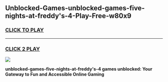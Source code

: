 
## Unblocked-Games-unblocked-games-five-nights-at-freddy's-4-Play-Free-w80x9
<h3>
<a href="https://premium76.site?title=unblocked-games-five-nights-at-freddy's-4&ref=18A1">CLICK TO PLAY</a></h3>
<hr>

<h3>
<a href="https://premium76.site?title=unblocked-games-five-nights-at-freddy's-4&ref=18A1">CLICK 2 PLAY</a>
  
</h3>

<a href="https://premium76.site?title=unblocked-games-five-nights-at-freddy's-4&ref=18A1"><img src="https://clearcache.store/games.png"></a>


**unblocked-games-five-nights-at-freddy's-4 games unblocked: Your Gateway to Fun and Accessible Online Gaming**

